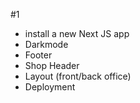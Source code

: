 #1
 - install a new Next JS app
 - Darkmode
 - Footer
 - Shop Header
 - Layout (front/back office)
 - Deployment